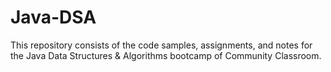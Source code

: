 # Java-DSA
This repository consists of the code samples, assignments, and notes for the Java Data Structures &amp; Algorithms bootcamp of Community Classroom.

